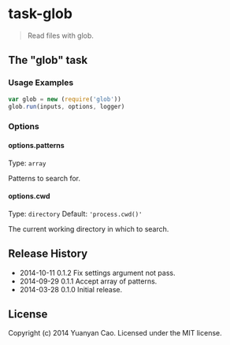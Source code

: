 # task-glob
> Read files with glob.

## The "glob" task

### Usage Examples

```js
var glob = new (require('glob'))
glob.run(inputs, options, logger)
```

### Options

#### options.patterns
Type: `array`

Patterns to search for.

#### options.cwd
Type: `directory`
Default: `'process.cwd()'`

The current working directory in which to search.

## Release History
* 2014-10-11    0.1.2    Fix settings argument not pass.
* 2014-09-29    0.1.1    Accept array of patterns.
* 2014-03-28    0.1.0    Initial release.

## License
Copyright (c) 2014 Yuanyan Cao. Licensed under the MIT license.
